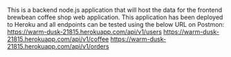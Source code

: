 This is a backend node.js application that will host the data for the frontend brewbean coffee shop web application. 
This application has been deployed to Heroku and all endpoints can be tested using the below URL on Postmon:
https://warm-dusk-21815.herokuapp.com/api/v1/users
https://warm-dusk-21815.herokuapp.com/api/v1/coffee
https://warm-dusk-21815.herokuapp.com/api/v1/orders
